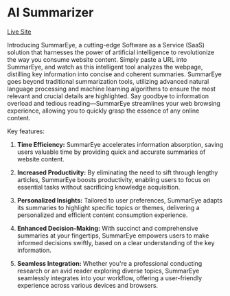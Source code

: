 # AI Summarizer

[Live Site](https://jk-ai-summarizer.netlify.app/)

Introducing SummarEye, a cutting-edge Software as a Service (SaaS) solution that harnesses the power of artificial intelligence to revolutionize the way you consume website content. Simply paste a URL into SummarEye, and watch as this intelligent tool analyzes the webpage, distilling key information into concise and coherent summaries. SummarEye goes beyond traditional summarization tools, utilizing advanced natural language processing and machine learning algorithms to ensure the most relevant and crucial details are highlighted. Say goodbye to information overload and tedious reading—SummarEye streamlines your web browsing experience, allowing you to quickly grasp the essence of any online content.

Key features:

1. **Time Efficiency:** SummarEye accelerates information absorption, saving users valuable time by providing quick and accurate summaries of website content.

2. **Increased Productivity:** By eliminating the need to sift through lengthy articles, SummarEye boosts productivity, enabling users to focus on essential tasks without sacrificing knowledge acquisition.

3. **Personalized Insights:** Tailored to user preferences, SummarEye adapts its summaries to highlight specific topics or themes, delivering a personalized and efficient content consumption experience.

4. **Enhanced Decision-Making:** With succinct and comprehensive summaries at your fingertips, SummarEye empowers users to make informed decisions swiftly, based on a clear understanding of the key information.

5. **Seamless Integration:** Whether you're a professional conducting research or an avid reader exploring diverse topics, SummarEye seamlessly integrates into your workflow, offering a user-friendly experience across various devices and browsers.